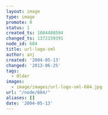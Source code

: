 ```yaml
---
layout: image
type: image
promote: 0
status: 1
created_ts: 1084408504
changed_ts: 1372159391
node_id: 684
title: url-logo-sml
author: anj
created: '2004-05-13'
changed: '2013-06-25'
tags:
  - Older
images:
  - image/images/url-logo-sml-684.jpg
url: "/node/684/"
aliases: []
date: '2004-05-13'
---
```


